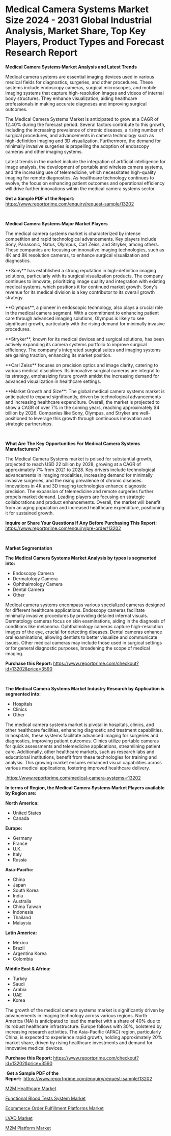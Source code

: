 <p><h1>Medical Camera Systems Market Size 2024 - 2031 Global Industrial Analysis, Market Share, Top Key Players, Product Types and Forecast Research Report</h1></p><p><strong>Medical Camera Systems Market Analysis and Latest Trends</strong></p>
<p><p>Medical camera systems are essential imaging devices used in various medical fields for diagnostics, surgeries, and other procedures. These systems include endoscopy cameras, surgical microscopes, and mobile imaging systems that capture high-resolution images and videos of internal body structures. They enhance visualization, aiding healthcare professionals in making accurate diagnoses and improving surgical outcomes.</p><p>The Medical Camera Systems Market is anticipated to grow at a CAGR of 12.40% during the forecast period. Several factors contribute to this growth, including the increasing prevalence of chronic diseases, a rising number of surgical procedures, and advancements in camera technology such as high-definition imaging and 3D visualization. Furthermore, the demand for minimally invasive surgeries is propelling the adoption of endoscopy cameras and other imaging systems.</p><p>Latest trends in the market include the integration of artificial intelligence for image analysis, the development of portable and wireless camera systems, and the increasing use of telemedicine, which necessitates high-quality imaging for remote diagnostics. As healthcare technology continues to evolve, the focus on enhancing patient outcomes and operational efficiency will drive further innovations within the medical camera systems sector.</p></p>
<p><strong>Get a Sample PDF of the Report:&nbsp;</strong> <a href="https://www.reportprime.com/enquiry/request-sample/13202?utm_campaign=101&utm_medium=2&utm_source=Github&utm_content=ia&utm_term=28112024&utm_id=medical-camera-systems">https://www.reportprime.com/enquiry/request-sample/13202</a></p>
<p>&nbsp;</p>
<p><strong>Medical Camera Systems Major Market Players</strong></p>
<p><p>The medical camera systems market is characterized by intense competition and rapid technological advancements. Key players include Sony, Panasonic, Natus, Olympus, Carl Zeiss, and Stryker, among others. These companies are focusing on innovative imaging technologies, such as 4K and 8K resolution cameras, to enhance surgical visualization and diagnostics.</p><p>**Sony** has established a strong reputation in high-definition imaging solutions, particularly with its surgical visualization products. The company continues to innovate, prioritizing image quality and integration with existing medical systems, which positions it for continued market growth. Sony's revenue for its medical division is a key contributor to its overall growth strategy.</p><p>**Olympus**, a pioneer in endoscopic technology, also plays a crucial role in the medical camera segment. With a commitment to enhancing patient care through advanced imaging solutions, Olympus is likely to see significant growth, particularly with the rising demand for minimally invasive procedures.</p><p>**Stryker**, known for its medical devices and surgical solutions, has been actively expanding its camera systems portfolio to improve surgical efficiency. The company's integrated surgical suites and imaging systems are gaining traction, enhancing its market position.</p><p>**Carl Zeiss** focuses on precision optics and image clarity, catering to various medical disciplines. Its innovative surgical cameras are integral to its strategy, emphasizing future growth amidst the increasing demand for advanced visualization in healthcare settings.</p><p>**Market Growth and Size**: The global medical camera systems market is anticipated to expand significantly, driven by technological advancements and increasing healthcare expenditure. Overall, the market is projected to show a CAGR of over 7% in the coming years, reaching approximately $4 billion by 2026. Companies like Sony, Olympus, and Stryker are well-positioned to leverage this growth through continuous innovation and strategic partnerships.</p></p>
<p>&nbsp;</p>
<p><strong>What Are The Key Opportunities For Medical Camera Systems Manufacturers?</strong></p>
<p><p>The Medical Camera Systems market is poised for substantial growth, projected to reach USD 22 billion by 2028, growing at a CAGR of approximately 7% from 2021 to 2028. Key drivers include technological advancements in imaging modalities, increasing demand for minimally invasive surgeries, and the rising prevalence of chronic diseases. Innovations in 4K and 3D imaging technologies enhance diagnostic precision. The expansion of telemedicine and remote surgeries further propels market demand. Leading players are focusing on strategic collaborations and product enhancements. Overall, the market will benefit from an aging population and increased healthcare expenditure, positioning it for sustained growth.</p></p>
<p><strong>Inquire or Share Your Questions If Any Before Purchasing This Report:</strong> <a href="https://www.reportprime.com/enquiry/pre-order/13202?utm_campaign=101&utm_medium=2&utm_source=Github&utm_content=ia&utm_term=28112024&utm_id=medical-camera-systems">https://www.reportprime.com/enquiry/pre-order/13202</a></p>
<p>&nbsp;</p>
<p><strong>Market Segmentation</strong></p>
<p><strong>The Medical Camera Systems Market Analysis by types is segmented into:</strong></p>
<p><ul><li>Endoscopy Camera</li><li>Dermatology Camera</li><li>Ophthalmology Camera</li><li>Dental Camera</li><li>Other</li></ul></p>
<p><p>Medical camera systems encompass various specialized cameras designed for different healthcare applications. Endoscopy cameras facilitate minimally invasive procedures by providing detailed internal visuals. Dermatology cameras focus on skin examinations, aiding in the diagnosis of conditions like melanoma. Ophthalmology cameras capture high-resolution images of the eye, crucial for detecting diseases. Dental cameras enhance oral examinations, allowing dentists to better visualize and communicate issues. Other medical cameras may include those used in surgical settings or for general diagnostic purposes, broadening the scope of medical imaging.</p></p>
<p><strong>Purchase this Report:&nbsp;</strong><a href="https://www.reportprime.com/checkout?id=13202&price=3590&utm_campaign=101&utm_medium=2&utm_source=Github&utm_content=ia&utm_term=28112024&utm_id=medical-camera-systems">https://www.reportprime.com/checkout?id=13202&price=3590</a></p>
<p>&nbsp;</p>
<p><strong>The Medical Camera Systems Market Industry Research by Application is segmented into:</strong></p>
<p><ul><li>Hospitals</li><li>Clinics</li><li>Other</li></ul></p>
<p><p>The medical camera systems market is pivotal in hospitals, clinics, and other healthcare facilities, enhancing diagnostic and treatment capabilities. In hospitals, these systems facilitate advanced imaging for surgeries and diagnostics, improving patient outcomes. Clinics utilize portable cameras for quick assessments and telemedicine applications, streamlining patient care. Additionally, other healthcare markets, such as research labs and educational institutions, benefit from these technologies for training and analysis. This growing market ensures enhanced visual capabilities across various medical applications, fostering improved healthcare delivery.</p></p>
<p><a href="https://www.reportprime.com/medical-camera-systems-r13202?utm_campaign=101&utm_medium=2&utm_source=Github&utm_content=ia&utm_term=28112024&utm_id=medical-camera-systems">&nbsp;https://www.reportprime.com/medical-camera-systems-r13202</a></p>
<p><strong>In terms of Region, the Medical Camera Systems Market Players available by Region are:</strong></p>
<p>
    <p> <strong> North America: </strong>
        <ul>
            <li>United States</li>
            <li>Canada</li>
        </ul>
        </p> 
    <p> <strong> Europe: </strong>
        <ul>
            <li>Germany</li>
            <li>France</li>
            <li>U.K.</li>
            <li>Italy</li>
            <li>Russia</li>
        </ul>
        </p> 
    <p> <strong> Asia-Pacific: </strong>
        <ul>
            <li>China</li>
            <li>Japan</li>
            <li>South Korea</li>
            <li>India</li>
            <li>Australia</li>
            <li>China Taiwan</li>
            <li>Indonesia</li>
            <li>Thailand</li>
            <li>Malaysia</li>
        </ul>
        </p> 
    <p> <strong> Latin America: </strong>
        <ul>
            <li>Mexico</li>
            <li>Brazil</li>
            <li>Argentina Korea</li>
            <li>Colombia</li>
        </ul>
        </p> 
    <p> <strong> Middle East & Africa: </strong>
        <ul>
            <li>Turkey</li>
            <li>Saudi</li>
            <li>Arabia</li>
            <li>UAE</li>
            <li>Korea</li>
        </ul>
    </p>
    </p>
<p><p>The growth of the medical camera systems market is significantly driven by advancements in imaging technology across various regions. North America (NA) is anticipated to lead the market with a share of 40% due to its robust healthcare infrastructure. Europe follows with 30%, bolstered by increasing research activities. The Asia-Pacific (APAC) region, particularly China, is expected to experience rapid growth, holding approximately 20% market share, driven by rising healthcare investments and demand for innovative medical devices.</p></p>
<p><strong>Purchase this Report: </strong><a href="https://www.reportprime.com/checkout?id=13202&price=3590&utm_campaign=101&utm_medium=2&utm_source=Github&utm_content=ia&utm_term=28112024&utm_id=medical-camera-systems">https://www.reportprime.com/checkout?id=13202&price=3590</a></p>
<p>&nbsp;<strong>Get a Sample PDF of the Report:&nbsp;&nbsp;</strong><a href="https://www.reportprime.com/enquiry/request-sample/13202?utm_campaign=101&utm_medium=2&utm_source=Github&utm_content=ia&utm_term=28112024&utm_id=medical-camera-systems">https://www.reportprime.com/enquiry/request-sample/13202</a></p>
<p><strong></strong></p>
<p><p><a href="https://www.linkedin.com/pulse/analyzing-m2m-healthcare-market-dynamics-growth-drivers-forecasted-t4gfe?utm_campaign=101&utm_medium=2&utm_source=Github&utm_content=ia&utm_term=28112024&utm_id=medical-camera-systems">M2M Healthcare Market</a></p><p><a href="https://issuu.com/reportprime-2/docs/functional-blood-tests-system-marke_2fcf4237f965d9?utm_campaign=101&utm_medium=2&utm_source=Github&utm_content=ia&utm_term=28112024&utm_id=medical-camera-systems">Functional Blood Tests System Market</a></p><p><a href="https://issuu.com/reportprime-2/docs/ecommerce-order-fulfillment-platfor_13cf49a4465b57?utm_campaign=101&utm_medium=2&utm_source=Github&utm_content=ia&utm_term=28112024&utm_id=medical-camera-systems">Ecommerce Order Fulfillment Platforms Market</a></p><p><a href="https://www.linkedin.com/pulse/lvad-market-overview-2024-2031-projected-138-cagr-growth-capge?utm_campaign=101&utm_medium=2&utm_source=Github&utm_content=ia&utm_term=28112024&utm_id=medical-camera-systems">LVAD Market</a></p><p><a href="https://www.linkedin.com/pulse/m2m-platform-market-consolidation-impact-structure-2024-2031-olh9c?utm_campaign=101&utm_medium=2&utm_source=Github&utm_content=ia&utm_term=28112024&utm_id=medical-camera-systems">M2M Platform Market</a></p></p>